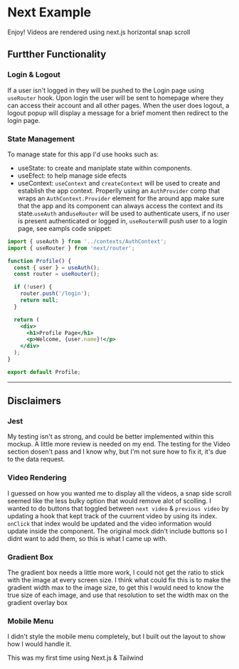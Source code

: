# Next Example

Enjoy!
Videos are rendered using next.js horizontal snap scroll 

## Furtther Functionality

### Login & Logout
If a user isn't logged in they will be pushed to the Login page using `useRouter` hook.  Upon login the user will be sent to homepage where they can access their account and all other pages. When the user does logout, a logout popup will display a message for a brief moment then redirect to the login page.

### State Management
To manage state for this app I'd use hooks such as:
- useState: to create and maniplate state within components.
- useEfect: to help manage side efects 
- useContext: `useContext` and `createContext` will be used to create and establish the app context. Properlly using an `AuthProvider` comp that wraps an `AuthContext.Provider` element for the around app make sure that the app and its component can always access the context and its state.`useAuth` and`useRouter` will be used to authenticate users, if no user is present authenticated or logged in, `useRouter`will push user to a login page, see eampls code snippet:

```jsx
import { useAuth } from '../contexts/AuthContext';
import { useRouter } from 'next/router';

function Profile() {
  const { user } = useAuth();
  const router = useRouter();

  if (!user) {
    router.push('/login');
    return null;
  }

  return (
    <div>
      <h1>Profile Page</h1>
      <p>Welcome, {user.name}!</p>
    </div>
  );
}

export default Profile;
```

----

## Disclaimers 
### Jest
My testing isn't as strong, and could be better implemented within this mockup. A little more review is needed on my end. The testing for the Video section dosen't pass and I know why, but I'm not sure how to fix it, it's due to the data request. 

### Video Rendering
I guessed on how you wanted me to display all the videos, a snap side scroll seemed like the less bulky option that would remove alot of scolling. I wanted to do buttons that toggled between `next video` & `previous video` by updating a hook that kept track of the cuurrent video by using its index. `onClick` that index would be updated and the video information would update inside the component. The original mock didn't include buttons so I didnt want to add them, so this is what I came up with.

### Gradient Box
The gradient box needs a little more work, I could not get the ratio to stick with the image at every screen size. I think what could fix this is to make the gradient width max to the image size, to get this I would need to know the true size of each image, and use that resolution to set the width max on the gradient overlay box

### Mobile Menu
I didn't style the mobile menu completely, but I built out the layout to show how I would handle it.

This was my first time using Next.js & Tailwind